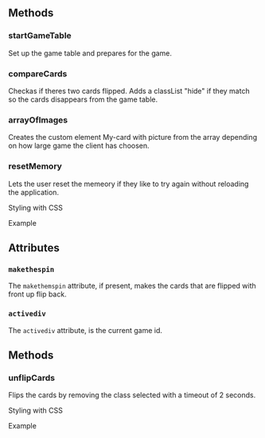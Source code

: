 <my-memory>

## Methods

### startGameTable
Set up the game table and prepares for the game.


### compareCards
Checkas if theres two cards flipped. Adds a classList "hide" if they match so the cards disappears from the game table.


### arrayOfImages
Creates the custom element My-card with picture from the array depending on how large game the client has choosen.


### resetMemory
Lets the user reset the memeory if they like to try again without reloading the application.


Styling with CSS


Example
<my-memory></my-memory>


<my-card>

## Attributes

### `makethespin`
The `makethemspin` attribute, if present, makes the cards that are flipped with front up flip back.

### `activediv`
The `activediv` attribute, is the current game id.


## Methods

### unflipCards
Flips the cards by removing the class selected with a timeout of 2 seconds.


Styling with CSS


Example
<my-card></my-card>
